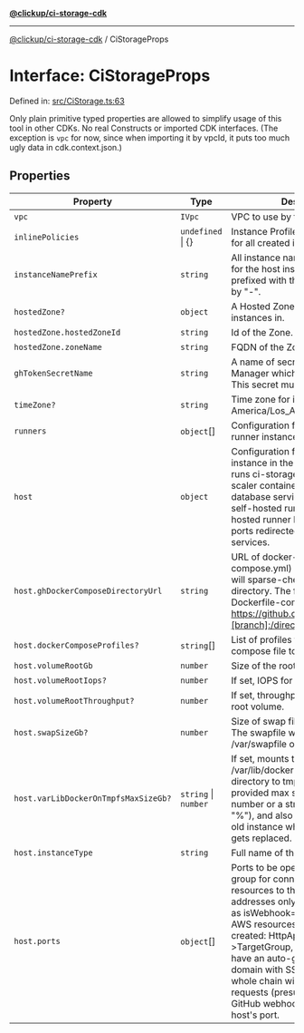[**@clickup/ci-storage-cdk**](../README.md)

***

[@clickup/ci-storage-cdk](../globals.md) / CiStorageProps

# Interface: CiStorageProps

Defined in: [src/CiStorage.ts:63](https://github.com/clickup/ci-storage-cdk/blob/master/src/CiStorage.ts#L63)

Only plain primitive typed properties are allowed to simplify usage of this
tool in other CDKs. No real Constructs or imported CDK interfaces. (The
exception is `vpc` for now, since when importing it by vpcId, it puts too
much ugly data in cdk.context.json.)

## Properties

| Property | Type | Description |
| ------ | ------ | ------ |
| <a id="vpc"></a> `vpc` | `IVpc` | VPC to use by this construct. |
| <a id="inlinepolicies"></a> `inlinePolicies` | `undefined` \| \{\} | Instance Profile Role inline policies for all created instances. |
| <a id="instancenameprefix"></a> `instanceNamePrefix` | `string` | All instance names (and hostname for the host instances) will be prefixed with that value, separated by "-". |
| <a id="hostedzone"></a> `hostedZone?` | `object` | A Hosted Zone to register the host instances in. |
| `hostedZone.hostedZoneId` | `string` | Id of the Zone. |
| `hostedZone.zoneName` | `string` | FQDN of the Zone. |
| <a id="ghtokensecretname"></a> `ghTokenSecretName` | `string` | A name of secret in Secrets Manager which holds GitHub PAT. This secret must pre-exist. |
| <a id="timezone"></a> `timeZone?` | `string` | Time zone for instances, example: America/Los_Angeles. |
| <a id="runners"></a> `runners` | `object`[] | Configuration for self-hosted runner instances in the pool. |
| <a id="host"></a> `host` | `object` | Configuration for ci-storage host instance in the pool. This instance runs ci-storage container, ci-scaler container and also common database services reusable by self-hosted runners. Each self-hosted runner has its localhost ports redirected to those instance's services. |
| `host.ghDockerComposeDirectoryUrl` | `string` | URL of docker-compose.yml (or compose.yml) directory. The tool will sparse-checkout that directory. The format is Dockerfile-compatible: https://github.com/owner/repo[#[branch]:/directory/with/compose/] |
| `host.dockerComposeProfiles?` | `string`[] | List of profiles from docker compose file to start additionally. |
| `host.volumeRootGb` | `number` | Size of the root volume. |
| `host.volumeRootIops?` | `number` | If set, IOPS for the root volume. |
| `host.volumeRootThroughput?` | `number` | If set, throughput (MB/s) for the root volume. |
| `host.swapSizeGb?` | `number` | Size of swap file (if you need it). The swapfile will be placed to /var/swapfile on the root volume. |
| `host.varLibDockerOnTmpfsMaxSizeGb?` | `string` \| `number` | If set, mounts the entire /var/lib/docker host instance directory to tmpfs with the provided max size (can be either a number or a string with a suffix like "%"), and also copies it from the old instance when the instance gets replaced. |
| `host.instanceType` | `string` | Full name of the Instance type. |
| `host.ports` | `object`[] | Ports to be open in the security group for connection from any CI resources to the host (private IP addresses only). For a port marked as isWebhook=true, the following AWS resources will also be created: HttpApi->NLB->TargetGroup, where HttpApi will have an auto-generated AWS domain with SSL enabled, and the whole chain will proxy all POST requests (presumably, sent by GitHub webhooks) to the given host's port. |
